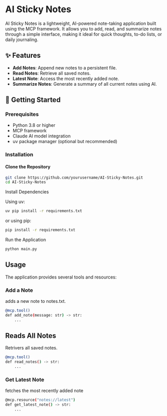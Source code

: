 # AI Sticky Notes

AI Sticky Notes is a lightweight, AI-powered note-taking application built using the MCP framework. It allows you to add, read, and summarize notes through a simple interface, making it ideal for quick thoughts, to-do lists, or daily journaling.

## ✨ Features

- **Add Notes**: Append new notes to a persistent file.
- **Read Notes**: Retrieve all saved notes.
- **Latest Note**: Access the most recently added note.
- **Summarize Notes**: Generate a summary of all current notes using AI.


## 🚀 Getting Started

### Prerequisites

- Python 3.8 or higher
- MCP framework
- Claude AI model integration
- uv package manager (optional but recommended)

### Installation

#### Clone the Repository

```bash
git clone https://github.com/yourusername/AI-Sticky-Notes.git
cd AI-Sticky-Notes

```
Install Dependencies

Using uv:

```bash
uv pip install -r requirements.txt
```

or using pip:
```bash
pip install -r requirements.txt
```

Run the Application
```bash
python main.py
```

## Usage
The application provides several tools and resources:

### Add a Note
adds a new note to notes.txt.
```bash
@mcp.tool()
def add_note(message: str) -> str:
    ...

```

## Reads All Notes
Retrivers all saved notes.

```bash
@mcp.tool()
def read_notes() -> str:
    ...

```

### Get Latest Note
fetches the most recently added note

```bash
@mcp.resource("notes://latest")
def get_latest_note() -> str:
    ...

```

